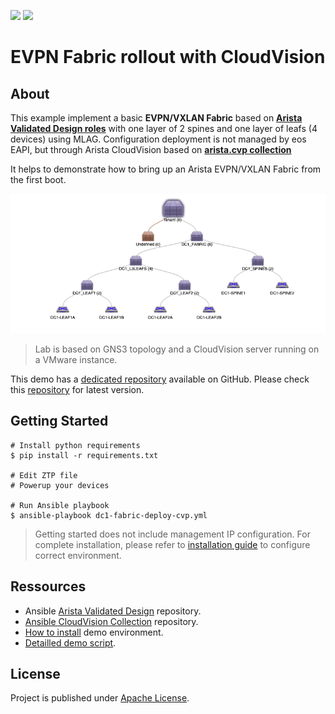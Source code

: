 ![](https://img.shields.io/badge/Arista-CVP%20Automation-blue) ![](https://img.shields.io/badge/Arista-EOS%20Automation-blue)
# EVPN Fabric rollout with CloudVision

## About

This example implement a basic __EVPN/VXLAN Fabric__ based on __[Arista Validated Design roles](https://github.com/aristanetworks/ansible-avd)__ with one layer of 2 spines and one layer of leafs (4 devices) using MLAG. Configuration deployment is not managed by eos EAPI, but through Arista CloudVision based on __[arista.cvp collection](https://github.com/aristanetworks/ansible-cvp/)__

It helps to demonstrate how to bring up an Arista EVPN/VXLAN Fabric from the first boot.

![Lab Topology](data/cloudvision-device-topology.png)

> Lab is based on GNS3 topology and a CloudVision server running on a VMware instance.

This demo has a [dedicated repository](https://github.com/titom73/ansible-avd-cloudvision-demo) available on GitHub. Please check this [repository](https://github.com/titom73/ansible-avd-cloudvision-demo) for latest version.

## Getting Started

```shell
# Install python requirements
$ pip install -r requirements.txt

# Edit ZTP file
# Powerup your devices

# Run Ansible playbook 
$ ansible-playbook dc1-fabric-deploy-cvp.yml
```

> Getting started does not include management IP configuration. For complete installation, please refer to [installation guide](INSTALLATION.md) to configure correct environment.

## Ressources

- Ansible [Arista Validated Design](https://github.com/aristanetworks/ansible-avd) repository.
- [Ansible CloudVision Collection](https://github.com/aristanetworks/ansible-cvp) repository.
- [How to install](INSTALLATION.md) demo environment.
- [Detailled demo script](DEMO.md).

## License

Project is published under [Apache License](../../LICENSE).
